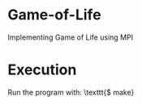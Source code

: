 # Game-of-Life
Implementing Game of Life using MPI

# Execution
Run the program with:
    \texttt{$ make}
